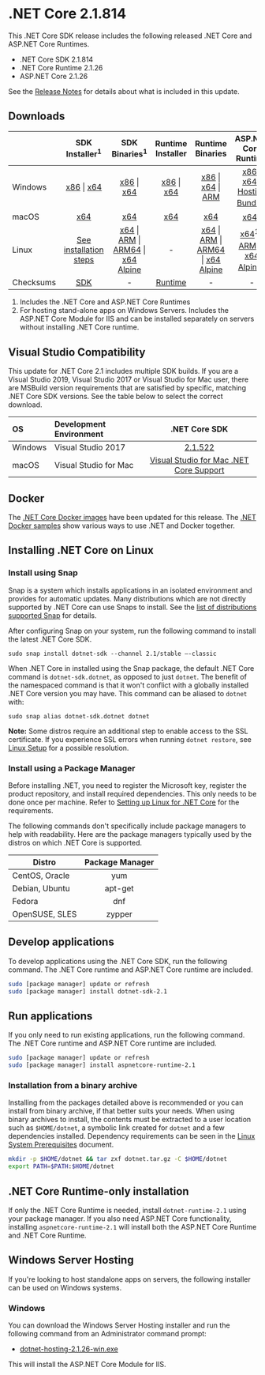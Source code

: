 # .NET Core 2.1.814

This .NET Core SDK release includes the following released .NET Core and ASP.NET Core Runtimes.

* .NET Core SDK 2.1.814
* .NET Core Runtime 2.1.26
* ASP.NET Core 2.1.26

See the [Release Notes](https://github.com/dotnet/core/blob/main/release-notes/2.1/2.1.26/2.1.26.md) for details about what is included in this update.

## Downloads

|           | SDK Installer<sup>1</sup>                        | SDK Binaries<sup>1</sup>                 | Runtime Installer                                        | Runtime Binaries                                 | ASP.NET Core Runtime           |
| --------- | :------------------------------------------:     | :----------------------:                 | :---------------------------:                            | :-------------------------:                      | :-----------------:            |
| Windows   | [x86][dotnet-sdk-win-x86.exe] \| [x64][dotnet-sdk-win-x64.exe] | [x86][dotnet-sdk-win-x86.zip] \| [x64][dotnet-sdk-win-x64.zip] | [x86][dotnet-runtime-win-x86.exe] \| [x64][dotnet-runtime-win-x64.exe] | [x86][dotnet-runtime-win-x86.zip] \| [x64][dotnet-runtime-win-x64.zip] \| [ARM][dotnet-runtime-win-arm.zip] | [x86][aspnetcore-runtime-win-x86.exe] \| [x64][aspnetcore-runtime-win-x64.exe] \| <br> [Hosting Bundle][dotnet-hosting-win.exe]<sup>2</sup> |
| macOS     | [x64][dotnet-sdk-osx-x64.pkg]  | [x64][dotnet-sdk-osx-x64.tar.gz]     | [x64][dotnet-runtime-osx-x64.pkg] | [x64][dotnet-runtime-osx-x64.tar.gz] | [x64][aspnetcore-runtime-osx-x64.tar.gz]<sup>1</sup>
| Linux     | [See installation steps][linux-setup]   | [x64][dotnet-sdk-linux-x64.tar.gz] \| [ARM][dotnet-sdk-linux-arm.tar.gz] \| [ARM64][dotnet-sdk-linux-arm64.tar.gz] \| [x64 Alpine][dotnet-sdk-linux-musl-x64.tar.gz] | - | [x64][dotnet-runtime-linux-x64.tar.gz] \| [ARM][dotnet-runtime-linux-arm.tar.gz] \| [ARM64][dotnet-runtime-linux-arm64.tar.gz] \| [x64 Alpine][dotnet-runtime-linux-musl-x64.tar.gz] | [x64][aspnetcore-runtime-linux-x64.tar.gz]<sup>1</sup>  \| [ARM][aspnetcore-runtime-linux-arm.tar.gz]<sup>1</sup> \| [x64 Alpine][aspnetcore-runtime-linux-musl-x64.tar.gz]<sup>1</sup>
| Checksums | [SDK][checksums-sdk]                             | -                                        | [Runtime][checksums-runtime]                             | - | - |


1. Includes the .NET Core and ASP.NET Core Runtimes
2. For hosting stand-alone apps on Windows Servers. Includes the ASP.NET Core Module for IIS and can be installed separately on servers without installing .NET Core runtime.

## Visual Studio Compatibility

This update for .NET Core 2.1 includes multiple SDK builds. If you are a Visual Studio 2019, Visual Studio 2017 or Visual Studio for Mac user, there are MSBuild version requirements that are satisfied by specific, matching .NET Core SDK versions. See the table below to select the correct download.

| OS | Development Environment | .NET Core SDK |
| :-- | :-- | :--: |
| Windows | Visual Studio 2017 | [2.1.522](2.1.26.md) |
| macOS | Visual Studio for Mac | [Visual Studio for Mac .NET Core Support](https://learn.microsoft.com/visualstudio/mac/net-core-support) |


## Docker

The [.NET Core Docker images](https://hub.docker.com/_/microsoft-dotnet) have been updated for this release. The [.NET Docker samples](https://github.com/dotnet/dotnet-docker/blob/main/samples/README.md) show various ways to use .NET and Docker together.

## Installing .NET Core on Linux

### Install using Snap

Snap is a system which installs applications in an isolated environment and provides for automatic updates. Many distributions which are not directly supported by .NET Core can use Snaps to install. See the [list of distributions supported Snap](https://docs.snapcraft.io/installing-snapd/6735) for details.

After configuring Snap on your system, run the following command to install the latest .NET Core SDK.

`sudo snap install dotnet-sdk --channel 2.1/stable –-classic`

When .NET Core in installed using the Snap package, the default .NET Core command is `dotnet-sdk.dotnet`, as opposed to just `dotnet`. The benefit of the namespaced command is that it won't conflict with a globally installed .NET Core version you may have. This command can be aliased to `dotnet` with:

`sudo snap alias dotnet-sdk.dotnet dotnet`

**Note:** Some distros require an additional step to enable access to the SSL certificate. If you experience SSL errors when running `dotnet restore`, see [Linux Setup](https://github.com/dotnet/core/blob/main/Documentation/linux-setup.md) for a possible resolution.

### Install using a Package Manager

Before installing .NET, you need to register the Microsoft key, register the product repository, and install required dependencies. This only needs to be done once per machine. Refer to [Setting up Linux for .NET Core][linux-setup] for the requirements.

The following commands don't specifically include package managers to help with readability. Here are the package managers typically used by the distros on which .NET Core is supported.

| Distro | Package Manager  |
| ---             | :----:  |
| CentOS, Oracle  | yum     |
| Debian, Ubuntu  | apt-get |
| Fedora          | dnf     |
| OpenSUSE, SLES  | zypper  |

## Develop applications

To develop applications using the .NET Core SDK, run the following command. The .NET Core runtime and ASP.NET Core runtime are included.

```bash
sudo [package manager] update or refresh
sudo [package manager] install dotnet-sdk-2.1
```

## Run applications

If you only need to run existing applications, run the following command. The .NET Core runtime and ASP.NET Core runtime are included.

```bash
sudo [package manager] update or refresh
sudo [package manager] install aspnetcore-runtime-2.1
```

### Installation from a binary archive

Installing from the packages detailed above is recommended or you can install from binary archive, if that better suits your needs. When using binary archives to install, the contents must be extracted to a user location such as `$HOME/dotnet`, a symbolic link created for `dotnet` and a few dependencies installed. Dependency requirements can be seen in the [Linux System Prerequisites](https://github.com/dotnet/core/blob/main/Documentation/linux-prereqs.md) document.

```bash
mkdir -p $HOME/dotnet && tar zxf dotnet.tar.gz -C $HOME/dotnet
export PATH=$PATH:$HOME/dotnet
```

## .NET Core Runtime-only installation

If only the .NET Core Runtime is needed, install `dotnet-runtime-2.1` using your package manager. If you also need ASP.NET Core functionality, installing `aspnetcore-runtime-2.1` will install both the ASP.NET Core Runtime and .NET Core Runtime.

## Windows Server Hosting

If you're looking to host standalone apps on servers, the following installer can be used on Windows systems.

### Windows

You can download the Windows Server Hosting installer and run the following command from an Administrator command prompt:

* [dotnet-hosting-2.1.26-win.exe][dotnet-hosting-win.exe]

This will install the ASP.NET Core Module for IIS.

[blob-runtime]: https://dotnetcli.blob.core.windows.net/dotnet/Runtime/
[blob-sdk]: https://dotnetcli.blob.core.windows.net/dotnet/Sdk/
[release-notes]: https://github.com/dotnet/core/blob/main/release-notes/2.1/2.1.26/2.1.26.md

[checksums-runtime]: https://dotnetcli.blob.core.windows.net/dotnet/checksums/2.1.26-sha.txt
[checksums-sdk]: https://dotnetcli.blob.core.windows.net/dotnet/checksums/2.1.26-sha.txt

[linux-install]: https://learn.microsoft.com/dotnet/core/install/linux
[linux-setup]: https://learn.microsoft.com/dotnet/core/install/linux


[//]: # ( Runtime 2.1.26)
[dotnet-runtime-linux-arm.tar.gz]: https://download.visualstudio.microsoft.com/download/pr/52126202-3b11-4c57-abcf-e6785b457d3b/ad4fdb33a45f1609ca648816809cdda4/dotnet-runtime-2.1.26-linux-arm.tar.gz
[dotnet-runtime-linux-arm64.tar.gz]: https://download.visualstudio.microsoft.com/download/pr/2bf29c8c-38ac-49fd-a025-bb98a6026b8a/2aecbd120ed7f3742fb20ef8fb7a5299/dotnet-runtime-2.1.26-linux-arm64.tar.gz
[dotnet-runtime-linux-musl-x64.tar.gz]: https://download.visualstudio.microsoft.com/download/pr/53121af1-4d0b-4bdb-8437-7e4d05fefec2/ec54855ab05b4d0a7763359accd1a11f/dotnet-runtime-2.1.26-linux-musl-x64.tar.gz
[dotnet-runtime-linux-x64.tar.gz]: https://download.visualstudio.microsoft.com/download/pr/5c00bafe-4ead-4e9a-82b6-884a9727e751/fdb7f6701e556d89b6884037cc9983cb/dotnet-runtime-2.1.26-linux-x64.tar.gz
[dotnet-runtime-osx-x64.pkg]: https://download.visualstudio.microsoft.com/download/pr/3ae95a85-8462-48bf-93b3-36c06503c963/3aa1ec7156426f37f24caac2e1cfd7f7/dotnet-runtime-2.1.26-osx-x64.pkg
[dotnet-runtime-osx-x64.tar.gz]: https://download.visualstudio.microsoft.com/download/pr/3d45ab34-41d7-4b03-9c63-c2cac3e34bfa/ade28caed6519aab9b45ec2a230d3655/dotnet-runtime-2.1.26-osx-x64.tar.gz
[dotnet-runtime-win-arm.zip]: https://download.visualstudio.microsoft.com/download/pr/3f75f681-9792-45c5-ae91-49caf1522ba8/bf1665017e2bafdb36269eddc27cd16e/dotnet-runtime-2.1.26-win-arm.zip
[dotnet-runtime-win-x64.exe]: https://download.visualstudio.microsoft.com/download/pr/0a7f035b-4367-49ab-9967-fc71c9b9ca85/c124b47ace07cc8d93713f0fbcedc398/dotnet-runtime-2.1.26-win-x64.exe
[dotnet-runtime-win-x64.zip]: https://download.visualstudio.microsoft.com/download/pr/d924d020-06cc-4500-b90a-d230056c2ebe/434fc8e5ea999711d025b27cd8733170/dotnet-runtime-2.1.26-win-x64.zip
[dotnet-runtime-win-x86.exe]: https://download.visualstudio.microsoft.com/download/pr/32d74f73-fcb1-42d8-912f-73e0f8489683/7adb8e13c890d95e82b2b6819c1e1565/dotnet-runtime-2.1.26-win-x86.exe
[dotnet-runtime-win-x86.zip]: https://download.visualstudio.microsoft.com/download/pr/e257e320-c8c4-40ed-8493-cc028c90cb41/597c6f16979f08c81b67e11358a0c7b2/dotnet-runtime-2.1.26-win-x86.zip

[//]: # ( ASP 2.1.26)
[aspnetcore-runtime-linux-arm.tar.gz]: https://download.visualstudio.microsoft.com/download/pr/5d5de5cd-5a86-41fb-ba6d-9672f25ffbe4/cd3ec8bb9f8e600249705d078c46418e/aspnetcore-runtime-2.1.26-linux-arm.tar.gz
[aspnetcore-runtime-linux-musl-x64.tar.gz]: https://download.visualstudio.microsoft.com/download/pr/44261a39-5045-418e-9a34-08a0d53e96e6/ab16ae2a67b1e517c4b3bbf2d076c36b/aspnetcore-runtime-2.1.26-linux-musl-x64.tar.gz
[aspnetcore-runtime-linux-x64.tar.gz]: https://download.visualstudio.microsoft.com/download/pr/29ba76e1-db96-4cbb-8964-0a6c859712c4/d6e56c1dacf78b6846464a77dda4115d/aspnetcore-runtime-2.1.26-linux-x64.tar.gz
[aspnetcore-runtime-osx-x64.tar.gz]: https://download.visualstudio.microsoft.com/download/pr/649a6bbc-b0c7-4a57-9683-04e5c806943f/0439b79da4f5a2c113a3102e60b05e20/aspnetcore-runtime-2.1.26-osx-x64.tar.gz
[aspnetcore-runtime-win-x64.exe]: https://download.visualstudio.microsoft.com/download/pr/50de78a9-36af-4500-a75d-8c3d13b15bb1/3bc0ecee1fd2724f75f041feeda5cb6d/aspnetcore-runtime-2.1.26-win-x64.exe
[aspnetcore-runtime-win-x64.zip]: https://download.visualstudio.microsoft.com/download/pr/94869d15-8424-4bf0-9824-7a0ba2162b2f/3ca5871f89c077c608f6374e58a92955/aspnetcore-runtime-2.1.26-win-x64.zip
[aspnetcore-runtime-win-x86.exe]: https://download.visualstudio.microsoft.com/download/pr/9f733b99-0cd3-4569-acde-40bcfcd86b70/57a09a183b7338af99181ed79e3025a6/aspnetcore-runtime-2.1.26-win-x86.exe
[aspnetcore-runtime-win-x86.zip]: https://download.visualstudio.microsoft.com/download/pr/e1953f09-8b30-4a40-b7ac-204149671d6d/2350c0ab769cbaff195c90dd920931bf/aspnetcore-runtime-2.1.26-win-x86.zip
[dotnet-hosting-win.exe]: https://download.visualstudio.microsoft.com/download/pr/24b6ff4e-0c2c-4955-abdc-b339df494a62/2d2edeafccfde9b8a33ced28cad5b7a7/dotnet-hosting-2.1.26-win.exe

[//]: # ( SDK 2.1.814 )
[dotnet-sdk-linux-arm.tar.gz]: https://download.visualstudio.microsoft.com/download/pr/e71188f5-730b-4452-b897-2f16a25cb35a/0240714ac64452802baf7a8f5c6750c6/dotnet-sdk-2.1.814-linux-arm.tar.gz
[dotnet-sdk-linux-arm64.tar.gz]: https://download.visualstudio.microsoft.com/download/pr/3d49abc4-f6c7-4a34-86bc-5d715b2a9b9b/4b9644bf81dc9b569e282b767379e190/dotnet-sdk-2.1.814-linux-arm64.tar.gz
[dotnet-sdk-linux-musl-x64.tar.gz]: https://download.visualstudio.microsoft.com/download/pr/a42362d9-eeb5-408e-8ed1-75a1ad13dff6/cc83c55a8839033dbd90ecf0c1d38841/dotnet-sdk-2.1.814-linux-musl-x64.tar.gz
[dotnet-sdk-linux-x64.tar.gz]: https://download.visualstudio.microsoft.com/download/pr/b44d40e6-fa23-4f2d-a0a9-4199731f0b1e/5e62077a9e8014d8d4c74aee5406e0c7/dotnet-sdk-2.1.814-linux-x64.tar.gz
[dotnet-sdk-osx-x64.pkg]: https://download.visualstudio.microsoft.com/download/pr/3a036a13-5995-444c-8021-ca3bdd593fcd/a24ab674317f489eb0f5f8c1d48816dd/dotnet-sdk-2.1.814-osx-x64.pkg
[dotnet-sdk-osx-x64.tar.gz]: https://download.visualstudio.microsoft.com/download/pr/16447743-5586-42c8-8048-f2c1a33a7fcb/c476a55427176b19de1ffb9e68fceaa7/dotnet-sdk-2.1.814-osx-x64.tar.gz
[dotnet-sdk-win-x64.exe]: https://download.visualstudio.microsoft.com/download/pr/c1fd12ab-c597-4cea-8272-874d260447c7/6499d1534178ed0e0abb6451b67133dd/dotnet-sdk-2.1.814-win-x64.exe
[dotnet-sdk-win-x64.zip]: https://download.visualstudio.microsoft.com/download/pr/ed6d97f4-c54b-486d-9d1c-f87abd2a6351/14e8f59624d70d24a325e4362f4cd040/dotnet-sdk-2.1.814-win-x64.zip
[dotnet-sdk-win-x86.exe]: https://download.visualstudio.microsoft.com/download/pr/583ccd29-41c9-4121-907b-d96d38a655a7/e6ad854e859b8eabdca6c2352881cb45/dotnet-sdk-2.1.814-win-x86.exe
[dotnet-sdk-win-x86.zip]: https://download.visualstudio.microsoft.com/download/pr/d658f116-e284-477d-8669-5e01174b2a82/0fdf474cc345ddec4280c824130f7467/dotnet-sdk-2.1.814-win-x86.zip

